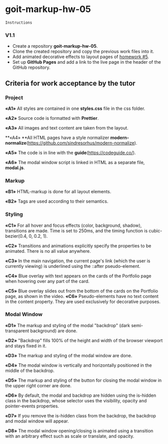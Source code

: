 # goit-markup-hw-05

    Instructions

### V1.1

- Create a repository **goit-markup-hw-05**.
- Clone the created repository and copy the previous work files into it.
- Add animated decorative effects to layout pages of [homework #5](<https://www.figma.com/file/B1m2uk25m1eAgroESAuM2g/Web-Studio-(Version-3.0)?node-id=297016%3A823&t=k2rJuT1vPTZfpCTe-0>).
- Set up **GitHub Pages** and add a link to the live page in the header of the GitHub repository.

## **Criteria for work acceptance by the tutor**

### Project

**«A1»** All styles are contained in one **styles.css** file in the css folder.

**«A2»** Source code is formatted with **Prettier**.

**«A3»** All images and text content are taken from the layout.

**«A4» **All HTML pages have a style normalizer **modern-normalize**(https://github.com/sindresorhus/modern-normalize).

**«A5»** The code is in line with the **guide**(https://codeguide.co/).

**«A6»** The modal window script is linked in HTML as a separate file, **modal.js**.

### Markup

**«B1»** HTML-markup is done for all layout elements.

**«B2»** Tags are used according to their semantics.

### Styling

**«C1»** For all hover and focus effects (color, background, shadow), transitions are made. Time is set to 250ms, and the timing function is cubic-bezier(0.4, 0, 0.2, 1).

**«C2»** Transitions and animations explicitly specify the properties to be animated. There is no all value anywhere.

**«C3»** In the main navigation, the current page's link (which the user is currently viewing) is underlined using the ::after pseudo-element.

**«C4»** Blue overlay with text appears on the cards of the Portfolio page when hovering over any part of the card.

**«C5»** Blue overlay slides out from the bottom of the cards on the Portfolio page, as shown in the video.
**«C6»** Pseudo-elements have no text content in the content property. They are used exclusively for decorative purposes.

### Modal Window

**«D1»** The markup and styling of the modal "backdrop" (dark semi-transparent background) are done.

**«D2»** "Backdrop" fills 100% of the height and width of the browser viewport and stays fixed in it.

**«D3»** The markup and styling of the modal window are done.

**«D4»** The modal window is vertically and horizontally positioned in the middle of the backdrop.

**«D5»** The markup and styling of the button for closing the modal window in the upper right corner are done.

**«D6»** By default, the modal and backdrop are hidden using the is-hidden class in the backdrop, whose selector uses the visibility, opacity and pointer-events properties.

**«D7»** If you remove the is-hidden class from the backdrop, the backdrop and modal window will appear.

**«D8»** The modal window opening/closing is animated using a transition with an arbitrary effect such as scale or translate, and opacity.
